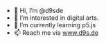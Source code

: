 - 👋 Hi, I’m @d9sde
- 👀 I’m interested in digital arts.
- 🌱 I’m currently learning p5.js
- 📫 Reach me via www.d9s.de

<!---

- 👋 Hi, I’m @d9sde
- 👀 I’m interested in ...
- 🌱 I’m currently learning ...
- 💞️ I’m looking to collaborate on ...
- 📫 How to reach me ...
- 😄 Pronouns: ...
- ⚡ Fun fact: ...

d9sde/d9sde is a ✨ special ✨ repository because its `README.md` (this file) appears on your GitHub profile.
You can click the Preview link to take a look at your changes.
--->
